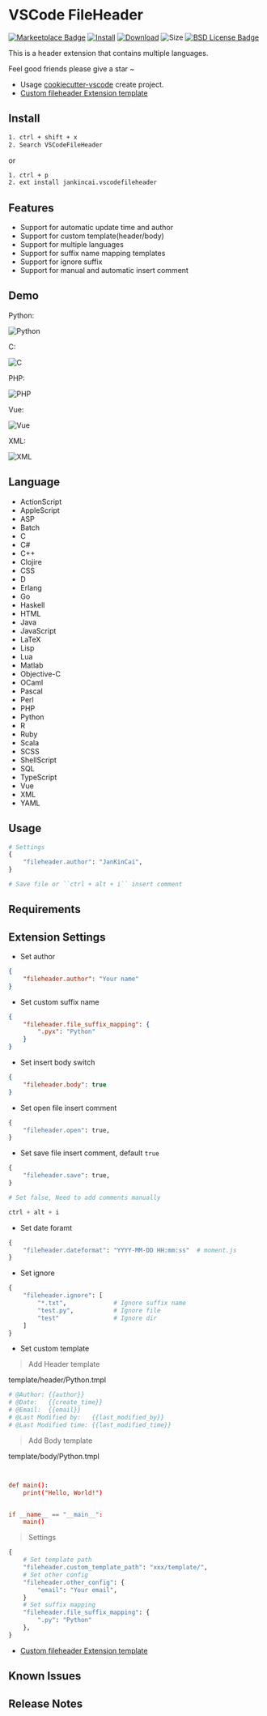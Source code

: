 # VSCode FileHeader

[![Markeetplace Badge][marketplace-badge]][marketplace] [![Install][install-badge]][marketplace] [![Download][download-badge]][marketplace] ![Size][size-badge] [![BSD License Badge][license-badge]][license]

This is a header extension that contains multiple languages.

Feel good friends please give a star ~

* Usage [cookiecutter-vscode](https://github.com/caizhengxin/cookiecutter-vscode) create project.
* [Custom fileheader Extension template](https://github.com/caizhengxin/fileheader-template)

## Install

```bash
1. ctrl + shift + x
2. Search VSCodeFileHeader
```

or

```bash
1. ctrl + p
2. ext install jankincai.vscodefileheader
```

## Features

* Support for automatic update time and author
* Support for custom template(header/body)
* Support for multiple languages
* Support for suffix name mapping templates
* Support for ignore suffix
* Support for manual and automatic insert comment

## Demo

Python:

![Python](https://github.com/caizhengxin/vscodefileheader/raw/master/images/python.gif)

C:

![C](https://github.com/caizhengxin/vscodefileheader/raw/master/images/c.gif)

PHP:

![PHP](https://github.com/caizhengxin/vscodefileheader/raw/master/images/php.gif)

Vue:

![Vue](https://github.com/caizhengxin/vscodefileheader/raw/master/images/vue.gif)

XML:

![XML](https://github.com/caizhengxin/vscodefileheader/raw/master/images/xml.gif)

## Language

* ActionScript
* AppleScript
* ASP
* Batch
* C
* C#
* C++
* Clojire
* CSS
* D
* Erlang
* Go
* Haskell
* HTML
* Java
* JavaScript
* LaTeX
* Lisp
* Lua
* Matlab
* Objective-C
* OCaml
* Pascal
* Perl
* PHP
* Python
* R
* Ruby
* Scala
* SCSS
* ShellScript
* SQL
* TypeScript
* Vue
* XML
* YAML

## Usage

```python
# Settings
{
    "fileheader.author": "JanKinCai",
}

# Save file or ``ctrl + alt + i`` insert comment
```

## Requirements

## Extension Settings

* Set author

```json
{
    "fileheader.author": "Your name"
}
```

* Set custom suffix name

```json
{
    "fileheader.file_suffix_mapping": {
        ".pyx": "Python"
    }
}
```

* Set insert body switch

```json
{
    "fileheader.body": true
}
```

* Set open file insert comment

```python
{
    "fileheader.open": true,
}
```

* Set save file insert comment, default ``true``

```python
{
    "fileheader.save": true,
}

# Set false, Need to add comments manually

ctrl + alt + i
```

* Set date foramt

```python
{
    "fileheader.dateformat": "YYYY-MM-DD HH:mm:ss"  # moment.js
}
```

* Set ignore

```python
{
    "fileheader.ignore": [
        "*.txt",             # Ignore suffix name
        "test.py",           # Ignore file
        "test"               # Ignore dir
    ]
}
```

* Set custom template

> Add Header template

template/header/Python.tmpl

```conf
# @Author: {{author}}
# @Date:   {{create_time}}
# @Email:  {{email}}
# @Last Modified by:   {{last_modified_by}}
# @Last Modified time: {{last_modified_time}}

```

> Add Body template

template/body/Python.tmpl

```conf


def main():
    print("Hello, World!")


if __name__ == "__main__":
    main()
```

> Settings

```python
{
    # Set template path
    "fileheader.custom_template_path": "xxx/template/",
    # Set other config
    "fileheader.other_config": {
        "email": "Your email",
    }
    # Set suffix mapping
    "fileheader.file_suffix_mapping": {
        ".py": "Python"
    },
}
```

* [Custom fileheader Extension template](https://github.com/caizhengxin/fileheader-template)

## Known Issues

## Release Notes

[marketplace]: https://marketplace.visualstudio.com/items?itemName=jankincai.vscodefileheader#review-details
[marketplace-badge]: https://vsmarketplacebadge.apphb.com/version-short/jankincai.vscodefileheader.svg?style=flat-square
[install-badge]: https://img.shields.io/visual-studio-marketplace/i/jankincai.vscodefileheader?style=flat-square
[download-badge]: https://img.shields.io/visual-studio-marketplace/d/jankincai.vscodefileheader?style=flat-square
[size-badge]: https://img.shields.io/github/languages/code-size/caizhengxin/vscodefileheader?style=flat-square
[license]: ./LICENSE
[license-badge]: https://img.shields.io/github/license/caizhengxin/vscodefileheader?style=flat-square
